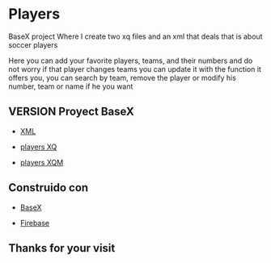 # Players

BaseX project 
Where I create two xq files and an xml that deals that is about soccer players

Here you can add your favorite players, teams, and their numbers and do not worry if that player changes teams you can update it with the function it offers you, you can search by team, remove the player or modify his number, team or name if he you want

## VERSION Proyect BaseX
* [XML](https://github.com/SergioPA11/Players/blob/master/jugadores.xml)

* [players XQ](https://github.com/SergioPA11/Players/blob/master/jugadores.xq)

* [players XQM](https://github.com/SergioPA11/Players/blob/master/players.xq)

## Construido con

* [BaseX](http://basex.org/)

* [Firebase](https://firebase.google.com/)

## Thanks for your visit
